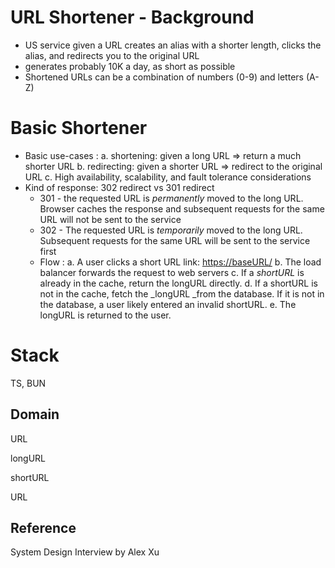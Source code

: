 # URL Shortener - Background

- US service given a URL creates an alias with a shorter length, clicks the alias, and redirects you to the original URL
- generates probably 10K a day,  as short as possible
- Shortened URLs can be a combination of numbers (0-9) and letters (A-Z)


# Basic Shortener
- Basic use-cases :
 a. shortening: given a long URL => return a much shorter URL
 b. redirecting: given a shorter URL => redirect to the original URL
 c. High availability, scalability, and fault tolerance considerations
- Kind of response: 302 redirect vs 301 redirect
    - 301 - the requested URL is _permanently_ moved to the long URL. Browser caches the response and subsequent requests for the same URL will not be sent to the service
    - 302 - The requested URL is _temporarily_ moved to the long URL. Subsequent requests for the same URL will be sent to the service first
    - Flow :
 a. A user clicks a short URL link: [﻿https://baseURL/](https://baseurl/) 
 b. The load balancer forwards the request to web servers
 c. If a _shortURL_ is already in the cache, return the longURL directly.
 d. If a shortURL is not in the cache, fetch the _longURL _from the database. If it is not in the database, a user likely entered an invalid shortURL.
 e. The longURL is returned to the user.


# Stack 
TS, BUN



## Domain
URL

longURL

shortURL

URL

## Reference 

System Design Interview by Alex Xu 

